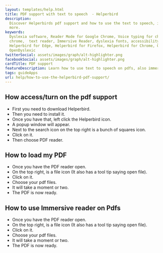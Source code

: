 ```yaml
---
layout: templates/help.html
title: PDF support with text to speech  - Helperbird
description:
  Discover Helperbirds pdf support and how to use the text to speech, immersive reader and much
  more.
keywords:
  Dyslexia software, Reader Mode for Google Chrome, Voice typing for chrome, Text to speech for
  chrome,  text reader, Immersive Reader, dyslexia fonts, accessibility software, dyslexia software,
  Helperbird for Edge, Helperbird for Firefox, Helperbird for Chrome, Opendyslexic for Chrome,
  OpenDyslexic
twitterSocial: assets/images/graph/alt-highlighter.png
facebookSocial: assets/images/graph/alt-highlighter.png
cardTitle: PDF support
featureDescription: Learn how to use text to speech on pdfs, also immerive reader.
tags: guideApps
url: help/how-to-use-the-helperbird-pdf-support/
---
```



## How access/turn on the pdf support

- First you need to download Helperbird.
- Then you need to install it.
- Once you have that, left click the Helperbird icon.
- A popup window will appear.
- Next to the search icon on the top right is a bunch of squares icon.
- Click on it.
- Then choose PDF reader.

## How to load my PDF

- Once you have the PDF reader open.
- On the top right, is a file icon (It also has a tool tip saying open file).
- Click on it.
- Choose your pdf files.
- It will take a moment or two.
- The PDF is now ready.

## How to use Immersive reader on Pdfs

- Once you have the PDF reader open.
- On the top right, is a file icon (It also has a tool tip saying open file).
- Click on it.
- Choose your pdf files.
- It will take a moment or two.
- The PDF is now ready.
